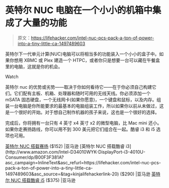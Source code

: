 # 英特尔 NUC 电脑在一个小小的机箱中集成了大量的功能

> 原文：<https://lifehacker.com/intel-nuc-pcs-pack-a-ton-of-power-into-a-tiny-little-ca-1497489603>

英特尔下一代单元计算(NUC)电脑可以将相当多的功能装入一个小小的盒子中。如果你想用 XBMC 或 Plex 建造一个 HTPC，或者你只是想要一台可以藏在午餐盒里的电脑，这就是你的机会。

Watch

英特尔 nuc 的优势或劣势——取决于你如何看待它——在于你必须自己构建它们。它们配有主板、机箱、处理器和随时可用的无线天线。你必须添加一个 mSATA 固态硬盘，一个无线网卡(如果你愿意)，一个键盘和鼠标，以及内存。组装一台电脑是你所能要求的最基本的电脑组装工作，所以如果你以前从未做过，这是一个很好的开始。对于想自己制作机器的孩子来说，这也是一个很好的选择。

完成后，你将拥有一台只有 4 英寸 x4 英寸 x2 的微型电脑，比 Mac mini 还小。如果你走赛扬路线，你可以用不到 300 美元把它们组合在一起。酷睿 i3 和 i5 选项也可用。

[英特尔 NUC 搭载赛扬](https://www.amazon.com/dp/B00B7I8HZ4?asc_campaign=InlineText&asc_refurl=https://lifehacker.com/intel-nuc-pcs-pack-a-ton-of-power-into-a-tiny-little-ca-1497489603&asc_source=&linkCode=ogi&psc=1&smid=A3T0VW7ENMTTKA&tag=kinjalifehackerlink-20&th=1) ($152) |亚马逊
[英特尔 NUC 搭载酷睿 i3](http://www.amazon.com/Intel-D34010WYK-DisplayPort-i3-4010U-Consumer/dp/B00F3F381A?asc_campaign=InlineText&asc_refurl=https://lifehacker.com/intel-nuc-pcs-pack-a-ton-of-power-into-a-tiny-little-ca-1497489603&asc_source=&tag=kinjalifehackerlink-20) ($290) |亚马逊
[英特尔 NUC 搭载酷睿 i5](http://www.amazon.com/Intel-D54250WYK1-i5-4250U-Processor-Power/dp/B00H3YT8CC?asc_campaign=InlineText&asc_refurl=https://lifehacker.com/intel-nuc-pcs-pack-a-ton-of-power-into-a-tiny-little-ca-1497489603&asc_source=&tag=kinjalifehackerlink-20) ($375) |亚马逊